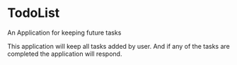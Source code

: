 # TodoList
An Application for keeping future tasks 

This application will keep all tasks added by user. And if any of the tasks are completed the application will respond. 
